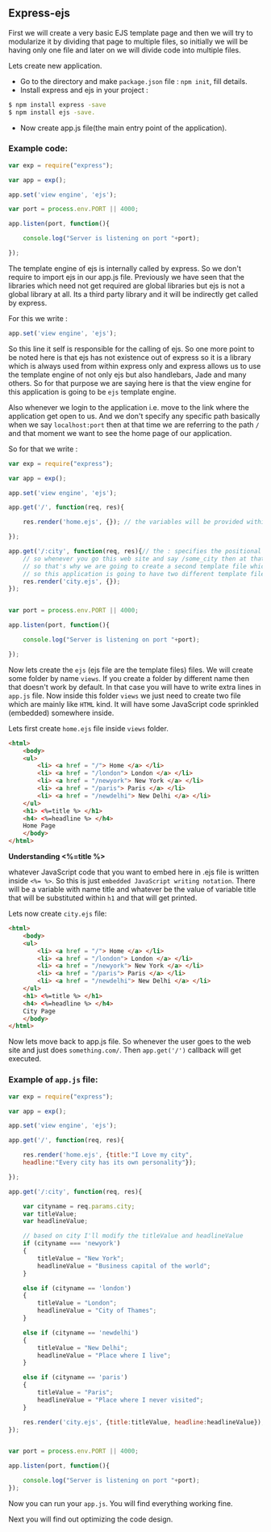 ## Express-ejs

First we will create a very basic EJS template page and then we will try to modularize it by dividing that page to multiple files, so initially we will be having only one file and later on we will divide code into multiple files.

Lets create new application.

- Go to the directory and make `package.json` file : `npm init`, fill details.
- Install express and ejs in your project :
```sh
$ npm install express -save
$ npm install ejs -save.
```
- Now create app.js file(the main entry point of the application).

### Example code:

```js
var exp = require("express");

var app = exp();

app.set('view engine', 'ejs');

var port = process.env.PORT || 4000;

app.listen(port, function(){

    console.log("Server is listening on port "+port);

});
```

The template engine of ejs is internally called by express. So we don't require to import ejs in our app.js file. Previously we have seen that the libraries which need not get required are global libraries but ejs is not a global library at all. Its a third party library and it will be indirectly get called by express.

For this we write :

```js
app.set('view engine', 'ejs');
```

So this line it self is responsible for the calling of ejs. So one more point to be noted here is that ejs has not existence out of express so it is a library which is always used from within express only and express allows us to use the template engine of not only ejs but also handlebars, Jade and many others. So for that purpose we are saying here is that the view engine for this application is going to be `ejs` template engine.

Also whenever we login to the application i.e. move to the link where the application get open to us. And we don't specify any specific path basically when we say `localhost:port` then at that time we are referring to the path `/` and that moment we want to see the home page of our application.

So for that we write :

```js
var exp = require("express");

var app = exp();

app.set('view engine', 'ejs');

app.get('/', function(req, res){

    res.render('home.ejs', {}); // the variables will be provided within the {} i.e. an object.

});

app.get('/:city', function(req, res){// the : specifies the positional parameter of referring to the request parameter
    // so whenever you go this web site and say /some_city then at that time that some_city page has to be shown
    // so that's why we are going to create a second template file which we are calling as 'city.ejs'.
    // so this application is going to have two different template file, one for the home page and other for every city
    res.render('city.ejs', {});
});


var port = process.env.PORT || 4000;

app.listen(port, function(){

    console.log("Server is listening on port "+port);

});
```


Now lets create the `ejs` (ejs file are the template files) files. We will create some folder by name `views`. If you create a folder by different name then that doesn't work by default. In that case you will have to write extra lines in `app.js` file. Now inside this folder `views` we just need to create
two file which are mainly like `HTML` kind. It will have some JavaScript code sprinkled (embedded) somewhere inside.

Lets first create `home.ejs` file inside `views` folder.

```html
<html>
	<body>
	<ul>
		<li> <a href = "/"> Home </a> </li>
		<li> <a href = "/london"> London </a> </li>
		<li> <a href = "/newyork"> New York </a> </li>
		<li> <a href = "/paris"> Paris </a> </li>
		<li> <a href = "/newdelhi"> New Delhi </a> </li>
	</ul>
	<h1> <%=title %> </h1>
	<h4> <%=headline %> </h4>
	Home Page
	</body>
</html>
```

**Understanding <%=title %>**

whatever JavaScript code that you want to embed here in .ejs file is written inside `<%= %>`. So this is just `embedded JavaScript writing notation`. There will be a variable with name title and whatever be the value of variable title that will be substituted within `h1` and that will get printed.



Lets now create `city.ejs` file:

```html
<html>
	<body>
	<ul>
		<li> <a href = "/"> Home </a> </li>
		<li> <a href = "/london"> London </a> </li>
		<li> <a href = "/newyork"> New York </a> </li>
		<li> <a href = "/paris"> Paris </a> </li>
		<li> <a href = "/newdelhi"> New Delhi </a> </li>
	</ul>
	<h1> <%=title %> </h1>
	<h4> <%=headline %> </h4>
	City Page
	</body>
</html>
```


Now lets move back to app.js file. So whenever the user goes to the web site and just does `something.com/`. Then `app.get('/')` callback will get executed.

### Example of `app.js` file:

```js
var exp = require("express");

var app = exp();

app.set('view engine', 'ejs');

app.get('/', function(req, res){

    res.render('home.ejs', {title:"I Love my city",
    headline:"Every city has its own personality"});

});

app.get('/:city', function(req, res){

    var cityname = req.params.city;
    var titleValue;
    var headlineValue;

    // based on city I'll modify the titleValue and headlineValue
    if (cityname === 'newyork')
    {
        titleValue = "New York";
        headlineValue = "Business capital of the world";
    }

    else if (cityname == 'london')
    {
        titleValue = "London";
        headlineValue = "City of Thames";
    }

    else if (cityname == 'newdelhi')
    {
        titleValue = "New Delhi";
        headlineValue = "Place where I live";
    }

    else if (cityname == 'paris')
    {
        titleValue = "Paris";
        headlineValue = "Place where I never visited";
    }

    res.render('city.ejs', {title:titleValue, headline:headlineValue});
});


var port = process.env.PORT || 4000;

app.listen(port, function(){

    console.log("Server is listening on port "+port);
});
```

Now you can run your `app.js`. You will find everything working fine.

Next you will find out optimizing the code design.
